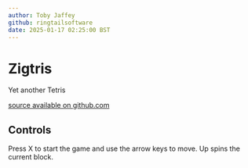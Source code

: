 ```yaml
---
author: Toby Jaffey
github: ringtailsoftware
date: 2025-01-17 02:25:00 BST
---
```


# Zigtris

Yet another Tetris

[source available on
github.com](https://github.com/ringtailsoftware/zigtris-wasm4)

## Controls

Press X to start the game and use the arrow keys to move. Up spins the current block.
